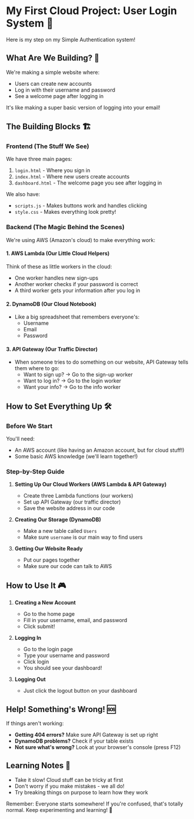 # My First Cloud Project: User Login System 🚀

Here is my step on my Simple Authentication system! 

## What Are We Building? 🤔
We're making a simple website where:
- Users can create new accounts
- Log in with their username and password 
- See a welcome page after logging in

It's like making a super basic version of logging into your email!

## The Building Blocks 🏗️

### Frontend (The Stuff We See)
We have three main pages:
1. `login.html` - Where you sign in
2. `index.html` - Where new users create accounts
3. `dashboard.html` - The welcome page you see after logging in

We also have:
- `scripts.js` - Makes buttons work and handles clicking
- `style.css` - Makes everything look pretty!

### Backend (The Magic Behind the Scenes)
We're using AWS (Amazon's cloud) to make everything work:

#### 1. AWS Lambda (Our Little Cloud Helpers)
Think of these as little workers in the cloud:
- One worker handles new sign-ups
- Another worker checks if your password is correct
- A third worker gets your information after you log in

#### 2. DynamoDB (Our Cloud Notebook)
- Like a big spreadsheet that remembers everyone's:
  - Username
  - Email
  - Password

#### 3. API Gateway (Our Traffic Director)
- When someone tries to do something on our website, API Gateway tells them where to go:
  - Want to sign up? → Go to the sign-up worker
  - Want to log in? → Go to the login worker
  - Want your info? → Go to the info worker

## How to Set Everything Up 🛠️

### Before We Start
You'll need:
- An AWS account (like having an Amazon account, but for cloud stuff!)
- Some basic AWS knowledge (we'll learn together!)

### Step-by-Step Guide

1. **Setting Up Our Cloud Workers (AWS Lambda & API Gateway)**
   - Create three Lambda functions (our workers)
   - Set up API Gateway (our traffic director)
   - Save the website address in our code

2. **Creating Our Storage (DynamoDB)**
   - Make a new table called `Users`
   - Make sure `username` is our main way to find users

3. **Getting Our Website Ready**
   - Put our pages together
   - Make sure our code can talk to AWS

## How to Use It 🎮

1. **Creating a New Account**
   - Go to the home page
   - Fill in your username, email, and password
   - Click submit!

2. **Logging In**
   - Go to the login page
   - Type your username and password
   - Click login
   - You should see your dashboard!

3. **Logging Out**
   - Just click the logout button on your dashboard

## Help! Something's Wrong! 🆘

If things aren't working:
- **Getting 404 errors?** Make sure API Gateway is set up right
- **DynamoDB problems?** Check if your table exists
- **Not sure what's wrong?** Look at your browser's console (press F12)

## Learning Notes 📝
- Take it slow! Cloud stuff can be tricky at first
- Don't worry if you make mistakes - we all do!
- Try breaking things on purpose to learn how they work

Remember: Everyone starts somewhere! If you're confused, that's totally normal. Keep experimenting and learning! 🌟
